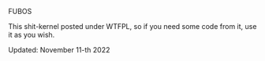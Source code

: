 FUBOS

This shit-kernel posted under WTFPL, so if you need some code from it, use it as you wish.

Updated:
November 11-th 2022
